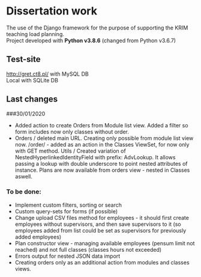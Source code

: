 # Dissertation work

The use of the Django framework for the purpose of supporting the KRIM teaching load planning.\
Project developed with **Python v3.8.6** (changed from Python v3.6.7)

## Test-site

http://gret.ct8.pl/ with MySQL DB\
Local with SQLite DB

## Last changes
###30/01/2020

- Added action to create Orders from Module list view.
  Added a filter so form includes now only classes without order.
- Orders / deleted main URL. Creating only possible from module list view now.
  /order/ - added as an action in the Classes ViewSet, for now only with GET method.
  Utils / Created variation of NestedHyperlinkedIdentityField with prefix: AdvLookup.
  It allows passing a lookup with double underscore to point nested attributes of instance.
  Plans are now available from orders view - nested in Classes aswell.

### To be done:

- Implement custom filters, sorting or search
- Custom query-sets for forms (if possible)
- Change upload CSV files method for employees - it should first create employees without supervisors, and then save 
  supervisors to it (so employees added from list could be set as supervisors for previously added employees)
- Plan constructor view - managing available employees (pensum limit not reached) and not full classes 
  (classes hours not exceeded)
- Errors output for nested JSON data import
- Creating orders only as an additional action from modules and classes views.
